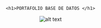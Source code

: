 <!--
.

Don't forget to give this project a star for additional support ;)
Maybe you can mention me or this repo in the acknowledgements too
-->
<div align="center">

    <h1>PORTAFOLIO BASE DE DATOS </h1>
  ![alt text]([http://url/to/img.png](https://files.fm/f/r3y363m2f))

